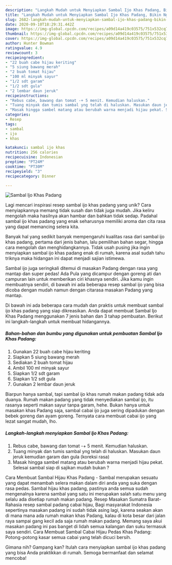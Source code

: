 ```yaml
---
description: "Langkah Mudah untuk Menyiapkan Sambal Ijo Khas Padang, Bikin Ngiler"
title: "Langkah Mudah untuk Menyiapkan Sambal Ijo Khas Padang, Bikin Ngiler"
slug: 2682-langkah-mudah-untuk-menyiapkan-sambal-ijo-khas-padang-bikin-ngiler
date: 2020-09-10T18:29:31.442Z
image: https://img-global.cpcdn.com/recipes/a09d14a419c03575/751x532cq70/sambal-ijo-khas-padang-foto-resep-utama.jpg
thumbnail: https://img-global.cpcdn.com/recipes/a09d14a419c03575/751x532cq70/sambal-ijo-khas-padang-foto-resep-utama.jpg
cover: https://img-global.cpcdn.com/recipes/a09d14a419c03575/751x532cq70/sambal-ijo-khas-padang-foto-resep-utama.jpg
author: Hunter Bowman
ratingvalue: 4.9
reviewcount: 3
recipeingredient:
- "22 buah cabe hijau keriting"
- "5 siung bawang merah"
- "2 buah tomat hijau"
- "100 ml minyak sayur"
- "1/2 sdt garam"
- "1/2 sdt gula"
- "2 lembar daun jeruk"
recipeinstructions:
- "Rebus cabe, bawang dan tomat -+ 5 menit. Kemudian haluskan."
- "Tuang minyak dan tumis sambal yng telah di haluskan. Masukan daun jeruk kemudian garam dan gula (koreksi rasa)"
- "Masak hingga sambel matang atau berubah warna menjadi hijau pekat. Selesai sambal siap di sajikan mudah bukan ?"
categories:
- Resep
tags:
- sambal
- ijo
- khas

katakunci: sambal ijo khas 
nutrition: 256 calories
recipecuisine: Indonesian
preptime: "PT24M"
cooktime: "PT30M"
recipeyield: "3"
recipecategory: Dinner

---
```



![Sambal Ijo Khas Padang](https://img-global.cpcdn.com/recipes/a09d14a419c03575/751x532cq70/sambal-ijo-khas-padang-foto-resep-utama.jpg)

Lagi mencari inspirasi resep sambal ijo khas padang yang unik? Cara menyiapkannya memang tidak susah dan tidak juga mudah. Jika keliru mengolah maka hasilnya akan hambar dan bahkan tidak sedap. Padahal sambal ijo khas padang yang enak seharusnya memiliki aroma dan cita rasa yang dapat memancing selera kita.

Banyak hal yang sedikit banyak mempengaruhi kualitas rasa dari sambal ijo khas padang, pertama dari jenis bahan, lalu pemilihan bahan segar, hingga cara mengolah dan menghidangkannya. Tidak usah pusing jika ingin menyiapkan sambal ijo khas padang enak di rumah, karena asal sudah tahu triknya maka hidangan ini dapat menjadi sajian istimewa.

Sambal ijo juga seringkali ditemui di masakan Padang dengan rasa yang mantap dan super pedas! Ada Pula yang dicampur dengan goreng ati dan campuran lain untuk memberikan ciri khasnya sendiri. Jika kamu ingin membuatnya sendiri, di bawah ini ada beberapa resep sambal ijo yang bisa dicoba dengan mudah namun dengan citarasa masakan Padang yang mantap.


Di bawah ini ada beberapa cara mudah dan praktis untuk membuat sambal ijo khas padang yang siap dikreasikan. Anda dapat membuat Sambal Ijo Khas Padang menggunakan 7 jenis bahan dan 3 tahap pembuatan. Berikut ini langkah-langkah untuk membuat hidangannya.

<!--inarticleads1-->

##### Bahan-bahan dan bumbu yang digunakan untuk pembuatan Sambal Ijo Khas Padang:

1. Gunakan 22 buah cabe hijau keriting
1. Siapkan 5 siung bawang merah
1. Sediakan 2 buah tomat hijau
1. Ambil 100 ml minyak sayur
1. Siapkan 1/2 sdt garam
1. Siapkan 1/2 sdt gula
1. Gunakan 2 lembar daun jeruk


Biarpun hanya sambal, tapi sambal ijo khas rumah makan padang tidak ada duanya. Rumah makan padang yang tidak menyediakan sambal ijo, itu rasanya seperti makan sayur tanpa garam, hehe. Bukan hanya untuk masakan khas Padang saja, sambal cabai ijo juga sering dipadukan dengan bebek goreng dan ayam goreng. Ternyata cara membuat cabai ijo yang lezat sangat mudah, lho. 

<!--inarticleads2-->

##### Langkah-langkah menyiapkan Sambal Ijo Khas Padang:

1. Rebus cabe, bawang dan tomat -+ 5 menit. Kemudian haluskan.
1. Tuang minyak dan tumis sambal yng telah di haluskan. Masukan daun jeruk kemudian garam dan gula (koreksi rasa)
1. Masak hingga sambel matang atau berubah warna menjadi hijau pekat. Selesai sambal siap di sajikan mudah bukan ?


Cara Membuat Sambal Hijau Khas Padang - Sambal merupakan sesuatu yang dapat menambah selera makan dalam diri anda yang suka dengan rasa pedas. Sambal hijau khas padang, pastinya anda semua sudah mengenalnya karena sambal yang satu ini merupakan salah satu menu yang selalu ada disetiap rumah makan padang. Resep Masakan Sumatra Barat-Rahasia resep sambal padang cabai hijau, Bagi masyarakat Indonesia sepertinya masakan padang ini sudah tidak asing lagi, karena seakan akan di mana mana ada rumah makan khas Padang, kalau di kota besar dari jalan raya sampai gang kecil ada saja rumah makan padang. Memang saya akui masakan padang ini pas banget di lidah semua kalangan dan suku termasuk saya sendiri. Cara Membuat Sambal Cabai Hijau Pedas Khas Padang: Potong-potong kasar semua cabai yang telah dicuci bersih. 

Gimana nih? Gampang kan? Itulah cara menyiapkan sambal ijo khas padang yang bisa Anda praktikkan di rumah. Semoga bermanfaat dan selamat mencoba!
